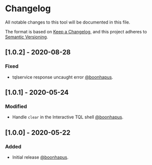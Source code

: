 # Changelog

All notable changes to this tool will be documented in this file.

The format is based on [Keep a Changelog][keep-a-changelog], and this project adheres
to [Semantic Versioning][semver].


## [1.0.2] - 2020-08-28

### Fixed
- tqlservice response uncaught error [@boonhapus][contrib-boonhapus].


## [1.0.1] - 2020-05-24

### Modified
- Handle `clear` in the Interactive TQL shell [@boonhapus][contrib-boonhapus].


## [1.0.0] - 2020-05-22

### Added
- Initial release [@boonhapus][contrib-boonhapus].


[keep-a-changelog]: https://keepachangelog.com/en/1.0.0/
[semver]: https://semver.org/spec/v2.0.0.html
[contrib-boonhapus]: https://github.com/boonhapus
